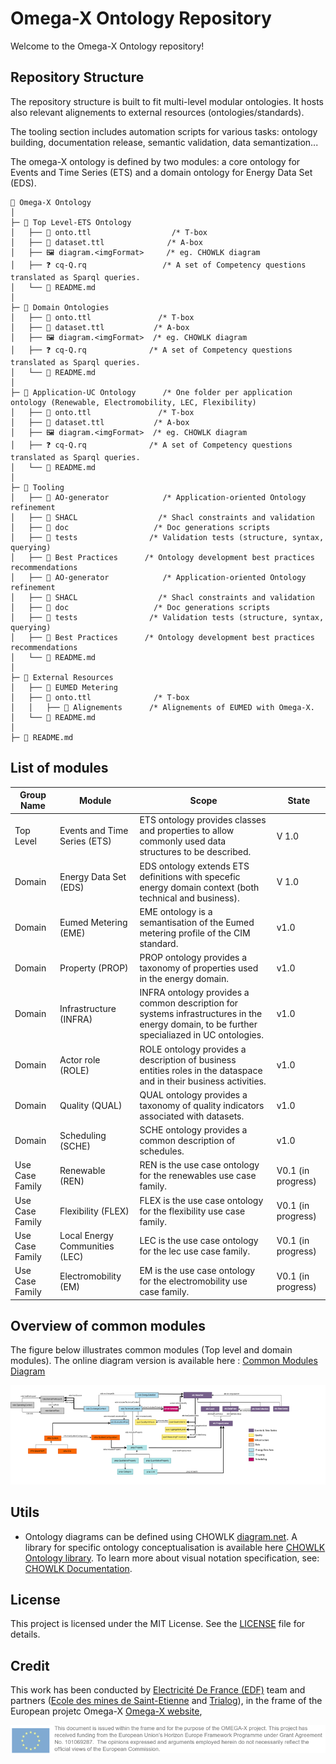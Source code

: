 # Omega-X Ontology Repository

Welcome to the Omega-X Ontology repository! 

## Repository Structure

The repository structure is built to fit multi-level modular ontologies.
It hosts also relevant alignements to external resources (ontologies/standards). 

The tooling section includes automation scripts for various tasks: ontology building, documentation release, semantic validation, data semantization...

The omega-X ontology is defined by two modules: a core ontology for Events and Time Series (ETS) and a domain ontology for Energy Data Set (EDS). 

```
📂 Omega-X Ontology 
│
├─ 📁 Top Level-ETS Ontology
│   ├── 📄 onto.ttl                  /* T-box
│   ├── 📄 dataset.ttl              /* A-box
│   ├── 🖼️ diagram.<imgFormat>     /* eg. CHOWLK diagram
│   ├── ❓ cq-Q.rq                 /* A set of Competency questions translated as Sparql queries.
│   └── 📄 README.md
│
├─ 📁 Domain Ontologies
│   ├── 📄 onto.ttl               /* T-box
│   ├── 📄 dataset.ttl           /* A-box
│   ├── 🖼️ diagram.<imgFormat>  /* eg. CHOWLK diagram
│   ├── ❓ cq-Q.rq              /* A set of Competency questions translated as Sparql queries.
│   └── 📄 README.md
│
├─ 📁 Application-UC Ontology      /* One folder per application ontology (Renewable, Electromobility, LEC, Flexibility)
│   ├── 📄 onto.ttl               /* T-box
│   ├── 📄 dataset.ttl           /* A-box
│   ├── 🖼️ diagram.<imgFormat>  /* eg. CHOWLK diagram
│   ├── ❓ cq-Q.rq              /* A set of Competency questions translated as Sparql queries.
│   └── 📄 README.md
│
├─ 📁 Tooling
│   ├── 📁 AO-generator            /* Application-oriented Ontology refinement 
│   ├── 📁 SHACL                  /* Shacl constraints and validation 
│   ├── 📁 doc                   /* Doc generations scripts
│   ├── 📁 tests                /* Validation tests (structure, syntax, querying) 
│   ├── 📁 Best Practices      /* Ontology development best practices recommendations 
│   ├── 📁 AO-generator            /* Application-oriented Ontology refinement 
│   ├── 📁 SHACL                  /* Shacl constraints and validation 
│   ├── 📁 doc                   /* Doc generations scripts
│   ├── 📁 tests                /* Validation tests (structure, syntax, querying) 
│   ├── 📁 Best Practices      /* Ontology development best practices recommendations 
│   └── 📄 README.md
│
├─ 📁 External Resources
│   ├── 📁 EUMED Metering
│   ├── 📄 onto.ttl              /* T-box
│   │   ├── 📁 Alignements      /* Alignements of EUMED with Omega-X.
│   └── 📄 README.md
│
├─ 📄 README.md
```

## List of modules 
Group Name| Module | Scope |State
|---|---|---|---|
|Top Level | Events and Time Series (ETS) | ETS ontology provides classes and properties to allow commonly used data structures to be described. | V 1.0
|Domain | Energy Data Set (EDS) | EDS ontology extends ETS definitions with specefic energy domain context (both technical and business). | V 1.0
|Domain | Eumed Metering (EME) | EME ontology is a semantisation of the Eumed metering profile of the CIM standard. | v1.0
|Domain | Property (PROP) | PROP ontology provides a taxonomy of properties used in the energy domain. | v1.0
|Domain | Infrastructure (INFRA) | INFRA ontology provides a common description for systems infrastructures in the energy domain, to be further specialiazed in UC ontologies. | v1.0
|Domain | Actor role (ROLE) | ROLE ontology provides a description of business entities roles in the dataspace and in their business activities. | v1.0
|Domain | Quality (QUAL) | QUAL ontology provides a taxonomy of quality indicators associated with datasets. | v1.0
|Domain | Scheduling (SCHE) | SCHE ontology provides a common description of schedules. | v1.0
|Use Case Family | Renewable (REN) | REN is the use case ontology for the renewables use case family. | V0.1 (in progress)
|Use Case Family | Flexibility (FLEX) | FLEX is the use case ontology for the flexibility use case family. | V0.1 (in progress)
|Use Case Family | Local Energy Communities (LEC) | LEC is the use case ontology for the lec use case family. | V0.1 (in progress)
|Use Case Family | Electromobility (EM) | EM is the use case ontology for the electromobility use case family. | V0.1 (in progress)

## Overview of common modules

The figure below illustrates common modules (Top level and domain modules). The online diagram version is available here : 
[Common Modules Diagram](https://app.diagrams.net/#G1q05sxDvyCEwQj_UCIHW11u9iUm4L0wDy#%7B%22pageId%22%3A%22oPHg0NIDeMugmmmMHvXY%22%7D)

![Common Modules](./CommonModules.png)

## Utils

- Ontology diagrams can be defined using CHOWLK [diagram.net](https://app.diagrams.net/). A library for specific ontology conceptualisation is available here [CHOWLK Ontology library](https://chowlk.linkeddata.es/). To learn more about visual notation specification, see: [CHOWLK Documentation](https://chowlk.linkeddata.es/notation.html). 

## License

This project is licensed under the MIT License. See the [LICENSE](./LICENSE) file for details.

## Credit
This work has been conducted by [Electricité De France (EDF)](https://www.edf.fr/) team and partners ([Ecole des mines de Saint-Etienne](https://www.mines-stetienne.fr/) and [Trialog](https://www.trialog.com/fr/accueil/)), in the frame of the European projetc Omega-X [Omega-X website](https://omega-x.eu/), 

![alt text](EU.png)
